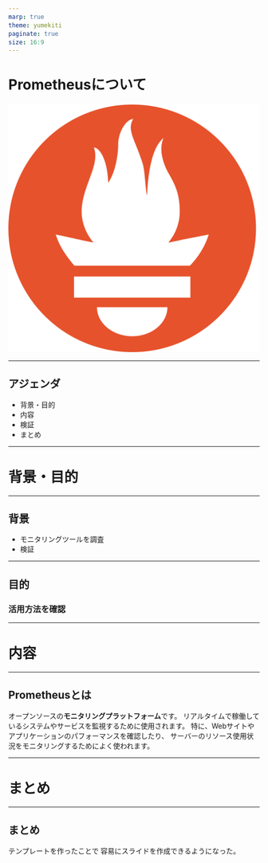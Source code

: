 ```yaml
---
marp: true
theme: yumekiti
paginate: true
size: 16:9
---
```


<!--
_class: headline
-->

# Prometheusについて
![width:50% bg right:40%](assets/logo.png)

---

<!--
_class: general
_header: "はじめに"
-->

## アジェンダ

- 背景・目的
- 内容
- 検証
- まとめ

---

<!--
_class: headline
-->

# 背景・目的

---

<!--
_class: general
_header: "背景・目的"
-->

## 背景

- モニタリングツールを調査
- 検証

---

<!--
_class: general
_header: "背景・目的"
-->

## 目的

### 活用方法を確認

---

<!--
_class: headline
-->

# 内容

---

<!--
_class: general
_header: "内容"
-->

## Prometheusとは

オープンソースの**モニタリングプラットフォーム**です。
リアルタイムで稼働しているシステムやサービスを監視するために使用されます。
特に、Webサイトやアプリケーションのパフォーマンスを確認したり、
サーバーのリソース使用状況をモニタリングするためによく使われます。

---

<!--
_class: headline
-->

# まとめ

---

<!--
_class: general
_header: "まとめ"
-->

## まとめ

テンプレートを作ったことで
容易にスライドを作成できるようになった。
